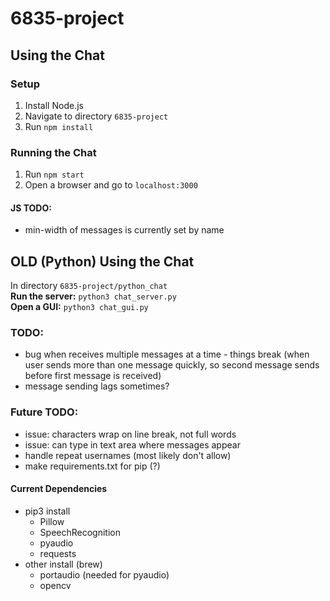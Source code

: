 # 6835-project

## Using the Chat

### Setup
1. Install Node.js  
2. Navigate to directory ```6835-project```
3. Run ```npm install```

### Running the Chat
1. Run ```npm start```
2. Open a browser and go to ```localhost:3000```

#### JS TODO:
- min-width of messages is currently set by name


## OLD (Python) Using the Chat

In directory ```6835-project/python_chat```  
**Run the server:** ```python3 chat_server.py```  
**Open a GUI:** ```python3 chat_gui.py```


### TODO:
- bug when receives multiple messages at a time - things break (when user sends more than one message quickly, so second message sends before first message is received)
- message sending lags sometimes?

### Future TODO:
- issue: characters wrap on line break, not full words
- issue: can type in text area where messages appear
- handle repeat usernames (most likely don't allow)
- make requirements.txt for pip (?)

#### Current Dependencies
- pip3 install
  - Pillow
  - SpeechRecognition
  - pyaudio
  - requests
- other install (brew)
  - portaudio (needed for pyaudio)
  - opencv

